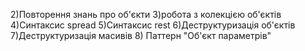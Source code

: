 <!-- 1)Відповіді на питання -->

2)Повторення знань про об'єкти
3)робота з колекцією об'єктів
4)Синтаксис spread
5)Синтаксис rest
6)Деструктуризація об'єктів
7)Деструктуризація масивів 8) Паттерн "Об'єкт параметрів"
